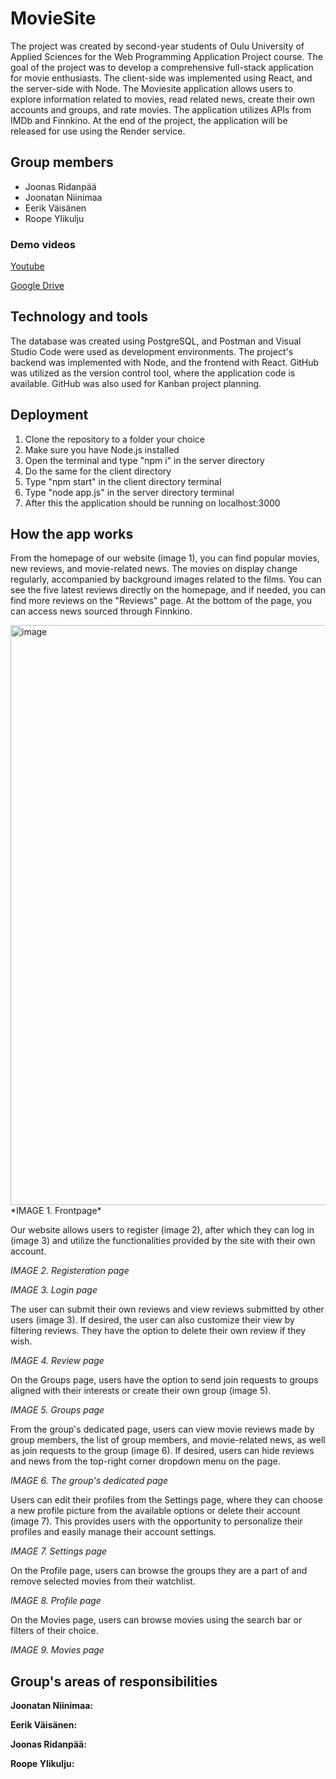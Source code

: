 
# MovieSite

The project was created by second-year students of Oulu University of Applied Sciences for the Web Programming Application Project course. The goal of the project was to develop a comprehensive full-stack application for movie enthusiasts. The client-side was implemented using React, and the server-side with Node. The Moviesite application allows users to explore information related to movies, read related news, create their own accounts and groups, and rate movies. The application utilizes APIs from IMDb and Finnkino. At the end of the project, the application will be released for use using the Render service.

## Group members
- Joonas Ridanpää
- Joonatan Niinimaa
- Eerik Väisänen
- Roope Ylikulju

### Demo videos
[Youtube](https://www.youtube.com/watch?v=H3Bj4Q2qrzo)

[Google Drive](https://drive.google.com/file/d/1q7ImzuhIuh4FbFIsn1qHvr80fPhqhndl/view?pli=1)

## Technology and tools
The database was created using PostgreSQL, and Postman and Visual Studio Code were used as development environments. The project's backend was implemented with Node, and the frontend with React. GitHub was utilized as the version control tool, where the application code is available. GitHub was also used for Kanban project planning.

## Deployment

1. Clone the repository to a folder your choice
2. Make sure you have Node.js installed
3. Open the terminal and type "npm i" in the server directory
4. Do the same for the client directory
5. Type "npm start" in the client directory terminal
6. Type "node app.js" in the server directory terminal
7. After this the application should be running on localhost:3000

## How the app works

From the homepage of our website (image 1), you can find popular movies, new reviews, and movie-related news. The movies on display change regularly, accompanied by background images related to the films. You can see the five latest reviews directly on the homepage, and if needed, you can find more reviews on the "Reviews" page. At the bottom of the page, you can access news sourced through Finnkino.


<img width="928" alt="image" src="https://github.com/TVT22-16/MovieSite/assets/112471004/af0f15b6-c258-454d-bd66-cd7d4f9d60b6">
*IMAGE 1. Frontpage*

Our website allows users to register (image 2), after which they can log in (image 3) and utilize the functionalities provided by the site with their own account.

[//]: <> (Add image2 url here.)
*IMAGE 2. Registeration page*

[//]: <> (Add image3 url here.)
*IMAGE 3. Login page*

The user can submit their own reviews and view reviews submitted by other users (image 3). If desired, the user can also customize their view by filtering reviews. They have the option to delete their own review if they wish.

[//]: <> (Add image4 url here.)
*IMAGE 4. Review page*

On the Groups page, users have the option to send join requests to groups aligned with their interests or create their own group (image 5).

[//]: <> (Add image5 url here.)
*IMAGE 5. Groups page*

From the group's dedicated page, users can view movie reviews made by group members, the list of group members, and movie-related news, as well as join requests to the group (image 6). If desired, users can hide reviews and news from the top-right corner dropdown menu on the page.

[//]: <> (Add image6 url here.)
*IMAGE 6. The group's dedicated page*


Users can edit their profiles from the Settings page, where they can choose a new profile picture from the available options or delete their account (image 7). This provides users with the opportunity to personalize their profiles and easily manage their account settings.

[//]: <> (Add image7 url here.)
*IMAGE 7. Settings page*

On the Profile page, users can browse the groups they are a part of and remove selected movies from their watchlist.

[//]: <> (Add image8 url here.)
*IMAGE 8. Profile page*

On the Movies page, users can browse movies using the search bar or filters of their choice.

[//]: <> (Add image9 url here.)
*IMAGE 9. Movies page*

## Group's areas of responsibilities

**Joonatan Niinimaa:**


**Eerik Väisänen:**


**Joonas Ridanpää:**


**Roope Ylikulju:**
